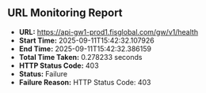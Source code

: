 ## URL Monitoring Report

- **URL:** https://api-gw1-prod1.fisglobal.com/gw/v1/health
- **Start Time:** 2025-09-11T15:42:32.107926
- **End Time:** 2025-09-11T15:42:32.386159
- **Total Time Taken:** 0.278233 seconds
- **HTTP Status Code:** 403
- **Status:** Failure
- **Failure Reason:** HTTP Status Code: 403

